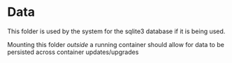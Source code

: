 # Data

This folder is used by the system for the sqlite3 database if it is being used.

Mounting this folder *outside* a running container should allow for data to be 
persisted across container updates/upgrades
